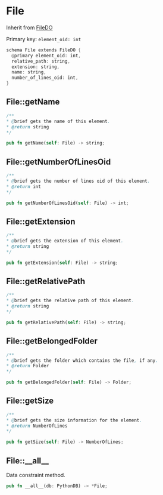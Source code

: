 # File

Inherit from [FileDO](./FileDO.md)

Primary key: `element_oid: int`

```rust
schema File extends FileDO {
  @primary element_oid: int,
  relative_path: string,
  extension: string,
  name: string,
  number_of_lines_oid: int,
}
```
## File::getName

```java
/**
* @brief gets the name of this element.
* @return string
*/
```
```rust
pub fn getName(self: File) -> string;
```
## File::getNumberOfLinesOid

```java
/**
* @brief gets the number of lines oid of this element.
* @return int
*/
```
```rust
pub fn getNumberOfLinesOid(self: File) -> int;
```
## File::getExtension

```java
/**
* @brief gets the extension of this element.
* @return string
*/
```
```rust
pub fn getExtension(self: File) -> string;
```
## File::getRelativePath

```java
/**
* @brief gets the relative path of this element.
* @return string
*/
```
```rust
pub fn getRelativePath(self: File) -> string;
```
## File::getBelongedFolder

```java
/**
* @brief gets the folder which contains the file, if any.
* @return Folder 
*/
```
```rust
pub fn getBelongedFolder(self: File) -> Folder;
```
## File::getSize

```java
/**
* @brief gets the size information for the element.
* @return NumberOfLines
*/
```
```rust
pub fn getSize(self: File) -> NumberOfLines;
```
## File::\_\_all\_\_

Data constraint method.

```rust
pub fn __all__(db: PythonDB) -> *File;
```
